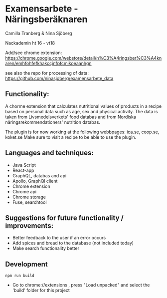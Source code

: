 # Examensarbete - Näringsberäknaren

Camilla Tranberg & Nina Sjöberg

Nackademin ht 16 - vt18

Add/see chrome extension: https://chrome.google.com/webstore/detail/n%C3%A4ringsber%C3%A4knaren/emhfohfefkhakccjnfpfcmikoeaanhgn

see also the repo for processing of data: https://github.com/ninasjoberg/examensarbete_data


## Functionality:

A chorme extension that calculates nutritional values of products in a recipe based on personal data such as age, sex and physical activity. The data is taken from Livsmedelsverkets' food databas and from Nordiska näringsrekommendationers' nutrition databas.

The plugin is for now working at the following webbpages: ica.se, coop.se, koket.se Make sure to visit a recipe to be able to use the plugin.


## Languages and techniques:

- Java Script
- React-app
- GraphQL, databas and api
- Apollo, GraphQl client
- Chrome extension
- Chrome api
- Chrome storage
- Fuse, searchtool


## Suggestions for future functionality / improvements:

- Better feedback to the user if an error occurs
- Add spices and bread to the database (not included today)
- Make search functionality better


## Development

```npm run build```
- Go to chrome://extensions , press "Load unpacked" and select the 'build' folder for this project
